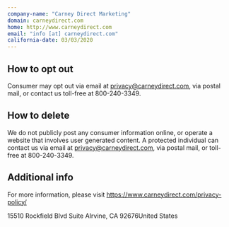 ```yaml
---
company-name: "Carney Direct Marketing"
domain: carneydirect.com
home: http://www.carneydirect.com
email: "info [at] carneydirect.com"
california-date: 03/03/2020
---
```

## How to opt out


Consumer may opt out via email at privacy@carneydirect.com, via postal mail, or contact us toll-free at 800-240-3349.

## How to delete


We do not publicly post any consumer information online, or operate a website that involves user generated content. A protected individual can contact us via email at privacy@carneydirect.com, via postal mail, or toll-free at 800-240-3349.

## Additional info


For more information, please visit https://www.carneydirect.com/privacy-policy/

15510 Rockfield Blvd Suite AIrvine, CA 92676United States













